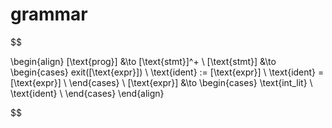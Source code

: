 # grammar

$$

\begin{align}
    [\text{prog}] &\to [\text{stmt}]^+ \\
    [\text{stmt}] &\to \begin{cases}
        exit([\text{expr}]) \\
        \text{ident} := [\text{expr}] \\
        \text{ident} = [\text{expr}] \\
    \end{cases} \\
    [\text{expr}] &\to \begin{cases}
        \text{int\_lit} \\
        \text{ident} \\
    \end{cases}
\end{align}

$$
